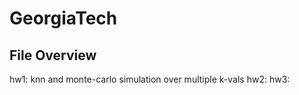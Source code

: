 # GeorgiaTech

## File Overview

hw1: knn and monte-carlo simulation over multiple k-vals
hw2:
hw3:
